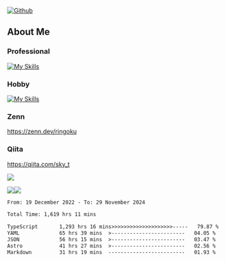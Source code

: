 [![Github](https://img.shields.io/github/followers/skyt-a?label=Follow&style=social)](https://github.com/skyt-a)

## About Me
### Professional
[![My Skills](https://skillicons.dev/icons?i=react,ts,js,nodejs,java,graphql,firebase,githubactions&theme=light)](https://skillicons.dev)
### Hobby
[![My Skills](https://skillicons.dev/icons?i=unity,rust,py&theme=light)](https://skillicons.dev)

### Zenn
https://zenn.dev/ringoku
### Qiita
https://qiita.com/sky_t


![](https://github-profile-summary-cards.vercel.app/api/cards/profile-details?username=skyt-a&theme=default)

![](https://github-profile-summary-cards.vercel.app/api/cards/repos-per-language?username=skyt-a&theme=default)![](https://github-profile-summary-cards.vercel.app/api/cards/stats?username=RinGoku&theme=default)

<!--START_SECTION:waka-->

```txt
From: 19 December 2022 - To: 29 November 2024

Total Time: 1,619 hrs 11 mins

TypeScript       1,293 hrs 16 mins>>>>>>>>>>>>>>>>>>>>-----   79.87 %
YAML             65 hrs 39 mins  >------------------------   04.05 %
JSON             56 hrs 15 mins  >------------------------   03.47 %
Astro            41 hrs 27 mins  >------------------------   02.56 %
Markdown         31 hrs 19 mins  -------------------------   01.93 %
```

<!--END_SECTION:waka-->
